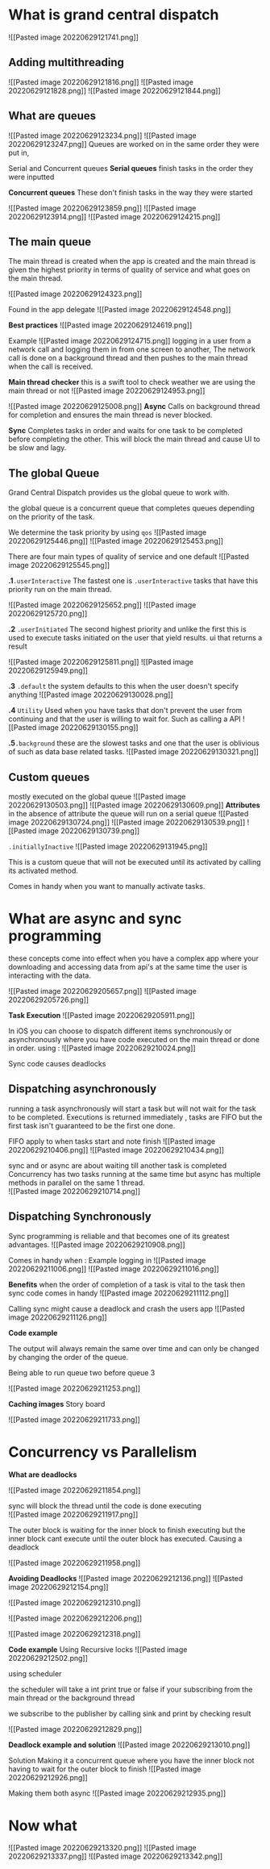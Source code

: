 # What is grand central dispatch
![[Pasted image 20220629121741.png]]

## Adding multithreading 
![[Pasted image 20220629121816.png]]
![[Pasted image 20220629121828.png]]
![[Pasted image 20220629121844.png]]
## What are queues 
![[Pasted image 20220629123234.png]]
![[Pasted image 20220629123247.png]]
Queues are worked on in the same order they were put in, 


Serial and Concurrent queues 
**Serial queues**
finish tasks in the order they were inputted 

**Concurrent queues**
These don't finish tasks in the way they were started 

![[Pasted image 20220629123859.png]]
![[Pasted image 20220629123914.png]]
 ![[Pasted image 20220629124215.png]]

## The main queue
The main thread is created when the app is created and the main thread is given the highest priority in terms of quality of service and what goes on the main thread.  

![[Pasted image 20220629124323.png]]

Found in the app delegate 
![[Pasted image 20220629124548.png]]


**Best practices**
![[Pasted image 20220629124619.png]]

Example 
![[Pasted image 20220629124715.png]]
logging in a user from a network call and logging them in from one screen to another, 
The network call is done on a background thread and then pushes to the main thread when the call is received.


**Main thread checker**
this is a swift tool to check weather we are using the main thread or not 
![[Pasted image 20220629124953.png]]

![[Pasted image 20220629125008.png]]
**Async**
Calls on background thread for completion and ensures the main thread is never blocked. 

**Sync**
Completes tasks in order and waits for one task to be completed before completing the other. This will block the main thread and cause UI to be slow and lagy. 
## The global Queue 
Grand Central Dispatch provides us the global queue to work with. 

the global queue is a concurrent queue that completes queues depending on the priority of the task. 

We determine the task priority by using  `qos` 
![[Pasted image 20220629125446.png]]
![[Pasted image 20220629125453.png]]


There are four main types of quality of service and one default 
![[Pasted image 20220629125545.png]]

**.1**`.userInteractive`
The fastest one is `.userInteractive` tasks that have this priority run on the main thread.

![[Pasted image 20220629125652.png]]
![[Pasted image 20220629125720.png]]

**.2** `.userInitiated`
The second highest priority and unlike the first this is used to execute tasks initiated on the user that yield results. ui that returns a result 

![[Pasted image 20220629125811.png]]
![[Pasted image 20220629125949.png]]

**.3** `.default`
the system defaults  to this when the user doesn't specify anything 
![[Pasted image 20220629130028.png]]

**.4** `Utility`
Used when you have tasks that don't prevent the user from continuing and that the user is willing to wait for. Such as calling a API
![[Pasted image 20220629130155.png]]

**.5**`.background`
these are the slowest tasks and one that the user is oblivious of such as data base related tasks.
![[Pasted image 20220629130321.png]]

## Custom queues
mostly executed on the global queue 
![[Pasted image 20220629130503.png]]
![[Pasted image 20220629130609.png]]
**Attributes**
in the absence of attribute the queue will run on a serial queue
![[Pasted image 20220629130724.png]]
![[Pasted image 20220629130539.png]]
![[Pasted image 20220629130739.png]]

`.initiallyInactive`
![[Pasted image 20220629131945.png]]

This is a custom queue that will not be executed until its activated
by calling its activated method. 

Comes in handy when you want to manually activate tasks. 
# What are async and sync programming 
these concepts come into effect when you have a complex app where your downloading and accessing data from api's at the same time the user is interacting with the data.

![[Pasted image 20220629205657.png]]
![[Pasted image 20220629205726.png]]

**Task Execution**
![[Pasted image 20220629205911.png]]

In iOS you can choose to dispatch different items synchronously or asynchronously where you have code executed on the main thread or done in order. using :
![[Pasted image 20220629210024.png]]

Sync code causes deadlocks 

## Dispatching asynchronously
running a task asynchronously  will start a task but will not wait for the task to be completed. 
Executions is returned immediately , tasks are FIFO but the first task isn't guaranteed to be the first one done. 

FIFO apply to when tasks start and note finish 
![[Pasted image 20220629210406.png]]
![[Pasted image 20220629210434.png]]

sync and or async are about waiting till another task is completed 
Concurrency has two tasks running at the same time but async has multiple methods in parallel on the same 1 thread.  
![[Pasted image 20220629210714.png]]

## Dispatching Synchronously
Sync programming is reliable and that becomes one of its greatest advantages. 
![[Pasted image 20220629210908.png]]

Comes in handy when :
 Example logging in 
![[Pasted image 20220629211006.png]]
![[Pasted image 20220629211016.png]]

**Benefits**
when the order of completion of a task is vital to the task then sync code comes in handy 
![[Pasted image 20220629211112.png]]

Calling sync might cause a deadlock and crash the users app 
![[Pasted image 20220629211126.png]]

**Code example**

The output will always remain the same over time and can only be changed by changing the order of the queue. 

Being able to run queue two before queue 3 

![[Pasted image 20220629211253.png]]


**Caching images**
Story board 

![[Pasted image 20220629211733.png]]

# Concurrency vs Parallelism 

**What are deadlocks**


![[Pasted image 20220629211854.png]]

sync will block the thread until the code is done executing  
![[Pasted image 20220629211917.png]]

The outer block is waiting for  the inner block to finish executing but the inner block cant execute until the outer block has executed. 
Causing a deadlock

![[Pasted image 20220629211958.png]]

**Avoiding Deadlocks**
![[Pasted image 20220629212136.png]]
![[Pasted image 20220629212154.png]]

![[Pasted image 20220629212310.png]]

![[Pasted image 20220629212206.png]]

![[Pasted image 20220629212318.png]]

**Code example**
Using Recursive locks 
![[Pasted image 20220629212502.png]]

using scheduler 

the scheduler will take a int 
print true or false if your subscribing from the main thread or the background thread 

we subscribe to the publisher by calling sink
and print by checking result 

![[Pasted image 20220629212829.png]]

**Deadlock example and solution**
![[Pasted image 20220629213010.png]]

Solution 
Making it a concurrent queue where you have the inner block not having to wait for the outer block to finish 
![[Pasted image 20220629212926.png]]

Making them both async
![[Pasted image 20220629212935.png]]

# Now what 
![[Pasted image 20220629213320.png]]
![[Pasted image 20220629213337.png]]
![[Pasted image 20220629213342.png]]